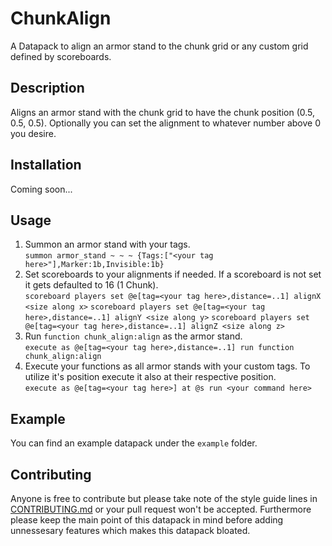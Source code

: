 # ChunkAlign
A Datapack to align an armor stand to the chunk grid or any custom grid defined by scoreboards.

## Description
Aligns an armor stand with the chunk grid to have the chunk position (0.5, 0.5, 0.5).
Optionally you can set the alignment to whatever number above 0 you desire.

## Installation
Coming soon...

## Usage
1. Summon an armor stand with your tags.\
   `summon armor_stand ~ ~ ~ {Tags:["<your tag here>"],Marker:1b,Invisible:1b}`
2. Set scoreboards to your alignments if needed.
   If a scoreboard is not set it gets defaulted to 16 (1 Chunk).\
   `scoreboard players set @e[tag=<your tag here>,distance=..1] alignX <size along x>`
   `scoreboard players set @e[tag=<your tag here>,distance=..1] alignY <size along y>`
   `scoreboard players set @e[tag=<your tag here>,distance=..1] alignZ <size along z>`
3. Run `function chunk_align:align` as the armor stand.\
   `execute as @e[tag=<your tag here>,distance=..1] run function chunk_align:align`
4. Execute your functions as all armor stands with your custom tags.
   To utilize it's position execute it also at their respective position.\
   `execute as @e[tag=<your tag here>] at @s run <your command here>`
## Example
You can find an example datapack under the `example` folder.

## Contributing
Anyone is free to contribute but please take note of the style guide lines in [CONTRIBUTING.md](./CONTRIBUTING.md) or your pull request won't be accepted. Furthermore please keep the main point of this datapack in mind before adding unnessesary features which makes this datapack bloated.
